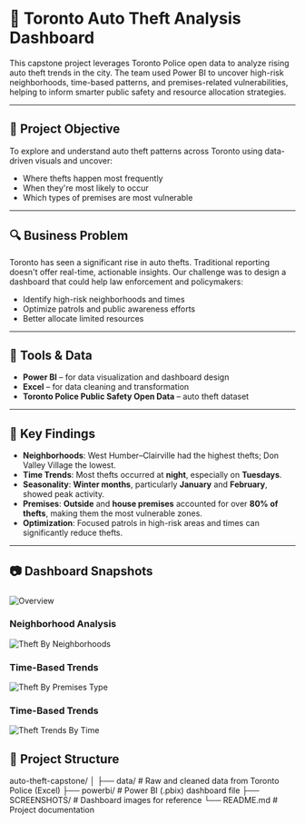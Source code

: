 # 🚨 Toronto Auto Theft Analysis Dashboard

This capstone project leverages Toronto Police open data to analyze rising auto theft trends in the city. The team used Power BI to uncover high-risk neighborhoods, time-based patterns, and premises-related vulnerabilities, helping to inform smarter public safety and resource allocation strategies.

---

## 🎯 Project Objective

To explore and understand auto theft patterns across Toronto using data-driven visuals and uncover:
- Where thefts happen most frequently
- When they're most likely to occur
- Which types of premises are most vulnerable

---

## 🔍 Business Problem

Toronto has seen a significant rise in auto thefts. Traditional reporting doesn't offer real-time, actionable insights. Our challenge was to design a dashboard that could help law enforcement and policymakers:
- Identify high-risk neighborhoods and times
- Optimize patrols and public awareness efforts
- Better allocate limited resources

---

## 🔧 Tools & Data

- **Power BI** – for data visualization and dashboard design  
- **Excel** – for data cleaning and transformation  
- **Toronto Police Public Safety Open Data** – auto theft dataset  

---

## 📌 Key Findings

- **Neighborhoods**: West Humber–Clairville had the highest thefts; Don Valley Village the lowest.
- **Time Trends**: Most thefts occurred at **night**, especially on **Tuesdays**.
- **Seasonality**: **Winter months**, particularly **January** and **February**, showed peak activity.
- **Premises**: **Outside** and **house premises** accounted for over **80% of thefts**, making them the most vulnerable zones.
- **Optimization**: Focused patrols in high-risk areas and times can significantly reduce thefts.

---

## 📷 Dashboard Snapshots

### 
![Overview]()

### Neighborhood Analysis
![Theft By Neighborhoods]()

### Time-Based Trends
![Theft By Premises Type]()

### Time-Based Trends
![Theft Trends By Time]()

## 📁 Project Structure

auto-theft-capstone/
│
├── data/ # Raw and cleaned data from Toronto Police (Excel)
├── powerbi/ # Power BI (.pbix) dashboard file
├── SCREENSHOTS/ # Dashboard images for reference
└── README.md # Project documentation
